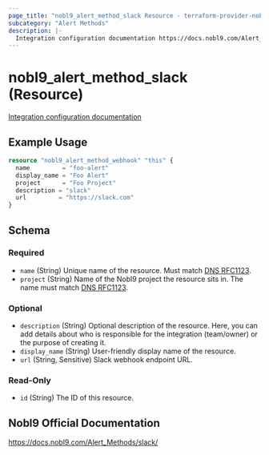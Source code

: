 ```yaml
---
page_title: "nobl9_alert_method_slack Resource - terraform-provider-nobl9"
subcategory: "Alert Methods"
description: |-
  Integration configuration documentation https://docs.nobl9.com/Alert_Methods/slack
---
```


# nobl9_alert_method_slack (Resource)

[Integration configuration documentation](https://docs.nobl9.com/Alert_Methods/slack)

## Example Usage

```terraform
resource "nobl9_alert_method_webhook" "this" {
  name         = "foo-alert"
  display_name = "Foo Alert"
  project      = "Foo Project"
  description = "slack"
  url         = "https://slack.com"
}
```

<!-- schema generated by tfplugindocs -->
## Schema

### Required

- `name` (String) Unique name of the resource. Must match [DNS RFC1123](https://kubernetes.io/docs/concepts/overview/working-with-objects/names/#names).
- `project` (String) Name of the Nobl9 project the resource sits in. The name must match [DNS RFC1123](https://kubernetes.io/docs/concepts/overview/working-with-objects/names/#names).

### Optional

- `description` (String) Optional description of the resource. Here, you can add details about who is responsible for the integration (team/owner) or the purpose of creating it.
- `display_name` (String) User-friendly display name of the resource.
- `url` (String, Sensitive) Slack webhook endpoint URL.

### Read-Only

- `id` (String) The ID of this resource.

## Nobl9 Official Documentation

https://docs.nobl9.com/Alert_Methods/slack/